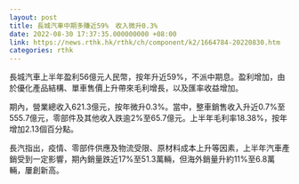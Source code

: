```yaml
---
layout: post
title: 長城汽車中期多賺近59%　收入微升0.3%
date: 2022-08-30 17:37:35.000000000 +08:00
link: https://news.rthk.hk/rthk/ch/component/k2/1664784-20220830.htm
categories: rthk
---
```


長城汽車上半年盈利56億元人民幣，按年升近59%，不派中期息。盈利增加，由於優化產品結構、單車售價上升帶來毛利增長，以及匯率收益增加。

期內，營業總收入621.3億元，按年微升0.3%。當中，整車銷售收入升近0.7%至555.7億元，零部件及其他收入跌逾2%至65.7億元。上半年毛利率18.38%，按年增加2.13個百分點。

長汽指出，疫情、零部件供應及物流受限、原材料成本上升等因素，上半年汽車產銷受到一定影響，期內銷量跌近17%至51.3萬輛，但海外銷量升約11%至6.8萬輛，屢創新高。
